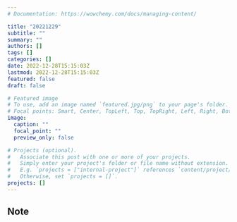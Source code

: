 ```yaml
---
# Documentation: https://wowchemy.com/docs/managing-content/

title: "20221229"
subtitle: ""
summary: ""
authors: []
tags: []
categories: []
date: 2022-12-28T15:15:03Z
lastmod: 2022-12-28T15:15:03Z
featured: false
draft: false

# Featured image
# To use, add an image named `featured.jpg/png` to your page's folder.
# Focal points: Smart, Center, TopLeft, Top, TopRight, Left, Right, BottomLeft, Bottom, BottomRight.
image:
  caption: ""
  focal_point: ""
  preview_only: false

# Projects (optional).
#   Associate this post with one or more of your projects.
#   Simply enter your project's folder or file name without extension.
#   E.g. `projects = ["internal-project"]` references `content/project/deep-learning/index.md`.
#   Otherwise, set `projects = []`.
projects: []
---
```


## Note

